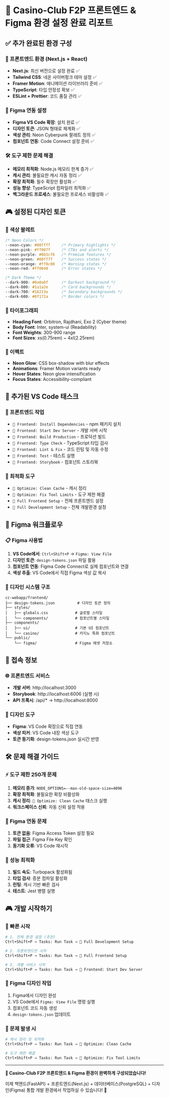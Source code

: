 # 🎨 Casino-Club F2P 프론트엔드 & Figma 환경 설정 완료 리포트

## ✅ 추가 완료된 환경 구성

### 🎨 프론트엔드 환경 (Next.js + React)
- **Next.js**: 최신 버전으로 설정 완료 ✅
- **Tailwind CSS**: 네온 사이버펑크 테마 설정 ✅
- **Framer Motion**: 애니메이션 라이브러리 준비 ✅
- **TypeScript**: 타입 안정성 확보 ✅
- **ESLint + Prettier**: 코드 품질 관리 ✅

### 🎯 Figma 연동 설정
- **Figma VS Code 확장**: 설치 완료 ✅
- **디자인 토큰**: JSON 형태로 체계화 ✅
- **색상 관리**: Neon Cyberpunk 팔레트 정의 ✅
- **컴포넌트 연동**: Code Connect 설정 준비 ✅

### 🛠️ 도구 제한 문제 해결
- **메모리 최적화**: Node.js 메모리 한계 증가 ✅
- **캐시 관리**: 불필요한 캐시 자동 정리 ✅
- **확장 최적화**: 필수 확장만 활성화 ✅
- **성능 향상**: TypeScript 컴파일러 최적화 ✅
- **백그라운드 프로세스**: 불필요한 프로세스 비활성화 ✅

## 🎮 설정된 디자인 토큰

### 🌈 색상 팔레트
```css
/* Neon Colors */
--neon-cyan: #00ffff     /* Primary highlights */
--neon-pink: #ff007f     /* CTAs and alerts */
--neon-purple: #8b5cf6   /* Premium features */
--neon-green: #00ff7f    /* Success states */
--neon-orange: #ff8c00   /* Warning states */
--neon-red: #ff0040      /* Error states */

/* Dark Theme */
--dark-900: #0a0a0f      /* Darkest background */
--dark-800: #1a1a2e      /* Card backgrounds */
--dark-700: #16213e      /* Secondary backgrounds */
--dark-600: #0f172a      /* Border colors */
```

### 📝 타이포그래피
- **Heading Font**: Orbitron, Rajdhani, Exo 2 (Cyber theme)
- **Body Font**: Inter, system-ui (Readability)
- **Font Weights**: 300-900 range
- **Font Sizes**: xs(0.75rem) ~ 4xl(2.25rem)

### 🎨 이펙트
- **Neon Glow**: CSS box-shadow with blur effects
- **Animations**: Framer Motion variants ready
- **Hover States**: Neon glow intensification
- **Focus States**: Accessibility-compliant

## 🚀 추가된 VS Code 태스크

### 🎨 프론트엔드 작업
- `🎨 Frontend: Install Dependencies` - npm 패키지 설치
- `🎨 Frontend: Start Dev Server` - 개발 서버 시작
- `🎨 Frontend: Build Production` - 프로덕션 빌드
- `🎨 Frontend: Type Check` - TypeScript 타입 검사
- `🎨 Frontend: Lint & Fix` - 코드 린팅 및 자동 수정
- `🎨 Frontend: Test` - 테스트 실행
- `🎨 Frontend: Storybook` - 컴포넌트 스토리북

### 🔧 최적화 도구
- `🔧 Optimize: Clean Cache` - 캐시 정리
- `🔧 Optimize: Fix Tool Limits` - 도구 제한 해결
- `🚀 Full Frontend Setup` - 전체 프론트엔드 설정
- `🚀 Full Development Setup` - 전체 개발환경 설정

## 🎯 Figma 워크플로우

### 📋 Figma 사용법
1. **VS Code에서**: `Ctrl+Shift+P` → `Figma: View File`
2. **디자인 토큰**: `design-tokens.json` 파일 활용
3. **컴포넌트 연동**: Figma Code Connect로 실제 컴포넌트와 연결
4. **색상 추출**: VS Code에서 직접 Figma 색상 값 복사

### 🎨 디자인 시스템 구조
```
cc-webapp/frontend/
├── design-tokens.json          # 디자인 토큰 정의
├── styles/
│   ├── globals.css            # 글로벌 스타일
│   └── components/            # 컴포넌트별 스타일
├── components/
│   ├── ui/                    # 기본 UI 컴포넌트
│   └── casino/                # 카지노 특화 컴포넌트
└── public/
    └── figma/                 # Figma 에셋 저장소
```

## 🔗 접속 정보

### 🌐 프론트엔드 서비스
- **개발 서버**: http://localhost:3000
- **Storybook**: http://localhost:6006 (실행 시)
- **API 프록시**: /api/* → http://localhost:8000

### 🎨 디자인 도구
- **Figma**: VS Code 확장으로 직접 연동
- **색상 피커**: VS Code 내장 색상 도구
- **토큰 동기화**: design-tokens.json 실시간 반영

## 🛠️ 문제 해결 가이드

### ⚡ 도구 제한 250개 문제
1. **메모리 증가**: `NODE_OPTIONS=--max-old-space-size=4096`
2. **확장 최적화**: 불필요한 확장 비활성화
3. **캐시 정리**: `🔧 Optimize: Clean Cache` 태스크 실행
4. **워크스페이스 신뢰**: 자동 신뢰 설정 적용

### 🎨 Figma 연동 문제
1. **토큰 없음**: Figma Access Token 설정 필요
2. **파일 접근**: Figma File Key 확인
3. **동기화 오류**: VS Code 재시작

### 🚀 성능 최적화
1. **빌드 속도**: Turbopack 활성화됨
2. **타입 검사**: 증분 컴파일 활성화
3. **린팅**: 캐시 기반 빠른 검사
4. **테스트**: Jest 병렬 실행

## 🎮 개발 시작하기

### 🚀 빠른 시작
```bash
# 1. 전체 환경 설정 (추천)
Ctrl+Shift+P → Tasks: Run Task → 🚀 Full Development Setup

# 2. 프론트엔드만 시작
Ctrl+Shift+P → Tasks: Run Task → 🚀 Full Frontend Setup

# 3. 개별 서비스 시작
Ctrl+Shift+P → Tasks: Run Task → 🎨 Frontend: Start Dev Server
```

### 🎨 Figma 디자인 작업
1. Figma에서 디자인 완성
2. VS Code에서 `Figma: View File` 명령 실행
3. 컴포넌트 코드 자동 생성
4. `design-tokens.json` 업데이트

### 🔧 문제 발생 시
```bash
# 캐시 정리 및 최적화
Ctrl+Shift+P → Tasks: Run Task → 🔧 Optimize: Clean Cache

# 도구 제한 해결
Ctrl+Shift+P → Tasks: Run Task → 🔧 Optimize: Fix Tool Limits
```

---
**🎰 Casino-Club F2P 프론트엔드 & Figma 환경이 완벽하게 구성되었습니다!**

이제 백엔드(FastAPI) + 프론트엔드(Next.js) + 데이터베이스(PostgreSQL) + 디자인(Figma) 통합 개발 환경에서 작업하실 수 있습니다! 🚀
